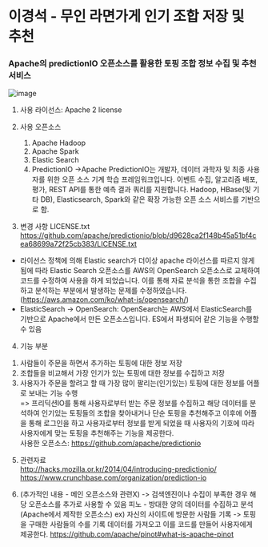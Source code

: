 # 이경석 - 무인 라면가게 인기 조합 저장 및 추천

### Apache의 predictionIO 오픈소스를 활용한 토핑 조합 정보 수집 및 추천 서비스

![image](https://user-images.githubusercontent.com/115882994/201883356-5438698e-263c-4b18-aaa4-4dbaba99b65d.png)

1. 사용 라이선스:  Apache 2 license

2. 사용 오픈소스
   1) Apache Hadoop
   2) Apache Spark
   3) Elastic Search
   4) PredictionIO
   ->Apache PredictionIO는 개발자, 데이터 과학자 및 최종 사용자를 위한 오픈 소스 기계 학습 프레임워크입니다. 이벤트 수집, 알고리즘 배포, 평가, REST API를 통한 예측 결과 쿼리를 지원합니다. Hadoop, HBase(및 기타 DB), Elasticsearch, Spark와 같은 확장 가능한 오픈 소스 서비스를 기반으로 함.
  
3. 변경 사항
LICENSE.txt <br>
https://github.com/apache/predictionio/blob/d9628ca2f148b45a51bf4cea68699a72f25cb383/LICENSE.txt
- 라이선스 정책에 의해 Elastic search가 더이상 apache 라이선스를 따르지 않게 됨에 따라 Elastic Search 오픈소스를 AWS의 OpenSearch 오픈소스로 교체하여 코드를 수정하여 사용을 하게 되었습니다. 이를 통해 자료 분석을 통한 조합을 수집하고 분석하는 부분에서 발생하는 문제를 수정하였습니다.(https://aws.amazon.com/ko/what-is/opensearch/) <br>
- ElasticSearch -> OpenSearch: OpenSearch는 AWS에서 ElasticSearch를 기반으로 Apache에서 만든 오픈소스입니다. ES에서 파생되어 같은 기능을 수행할 수 있음

4. 기능 부분
  1) 사람들이 주문을 하면서 추가하는 토핑에 대한 정보 저장
  2) 조합들을 비교해서 가장 인기가 있는 토핑에 대한 정보를 수집하고 저장
  3) 사용자가 주문을 할려고 할 때 가장 많이 팔리는(인기있는) 토핑에 대한 정보를 어플로 보내는 기능 수행 <br>
 => 프리딕션IO를 통해 사용자로부터 받는 주문 정보를 수집하고 해당 데이터를 분석하여 인기있는 토핑들의 조합을 찾아내거나 단순 토핑을 추천해주고 이후에 어플을 통해 로그인을 하고 사용자로부터 정보를 받게 되었을 때 사용자의 기호에 따라 사용자에게 맞는 토핑을 추천해주는 기능을 제공한다. <br>
사용한 오픈소스: https://github.com/apache/predictionio
 
5. 관련자료 <br>
http://hacks.mozilla.or.kr/2014/04/introducing-predictionio/ <br>
https://www.crunchbase.com/organization/prediction-io

6. (추가적인 내용 - 메인 오픈소스와 관련X)
-> 검색엔진이나 수집이 부족한 경우 해당 오픈소스를 추가로 사용할 수 있음
피노 - 방대한 양의 데이터를 수집하고 분석 (Apache에서 제작한 오픈소스)
ex) 자신의 사이트에 방문한 사람들 기록 -> 토핑을 구매한 사람들의 수를 기록 데이터를 가져오고 이를 코드를 만들어 사용자에게 제공한다.
https://github.com/apache/pinot#what-is-apache-pinot